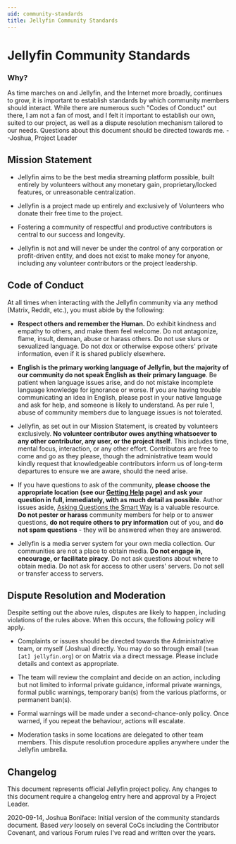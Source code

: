 ```yaml
---
uid: community-standards
title: Jellyfin Community Standards
---
```


# Jellyfin Community Standards

### Why?

As time marches on and Jellyfin, and the Internet more broadly, continues to grow, it is important to establish standards by which community members should interact. While there are numerous such "Codes of Conduct" out there, I am not a fan of most, and I felt it important to establish our own, suited to our project, as well as a dispute resolution mechanism tailored to our needs. Questions about this document should be directed towards me. --Joshua, Project Leader

## Mission Statement

* Jellyfin aims to be the best media streaming platform possible, built entirely by volunteers without any monetary gain, proprietary/locked features, or unreasonable centralization.

* Jellyfin is a project made up entirely and exclusively of Volunteers who donate their free time to the project.

* Fostering a community of respectful and productive contributors is central to our success and longevity.

* Jellyfin is not and will never be under the control of any corporation or profit-driven entity, and does not exist to make money for anyone, including any volunteer contributors or the project leadership.

## Code of Conduct

At all times when interacting with the Jellyfin community via any method (Matrix, Reddit, etc.), you must abide by the following:

* **Respect others and remember the Human.** Do exhibit kindness and empathy to others, and make them feel welcome. Do not antagonize, flame, insult, demean, abuse or harass others. Do not use slurs or sexualized language. Do not dox or otherwise expose others' private information, even if it is shared publicly elsewhere.

* **English is the primary working language of Jellyfin, but the majority of our community do not speak English as their primary language**. Be patient when language issues arise, and do not mistake incomplete language knowledge for ignorance or worse. If you are having trouble communicating an idea in English, please post in your native language and ask for help, and someone is likely to understand. As per rule 1, abuse of community members due to language issues is not tolerated.

* Jellyfin, as set out in our Mission Statement, is created by volunteers exclusively. **No volunteer contributor owes anything whatsoever to any other contributor, any user, or the project itself**. This includes time, mental focus, interaction, or any other effort. Contributors are free to come and go as they please, though the administrative team would kindly request that knowledgeable contributors inform us of long-term departures to ensure we are aware, should the need arise.

* If you have questions to ask of the community, **please choose the appropriate location (see our [Getting Help](xref:getting-help) page) and ask your question in full, immediately, with as much detail as possible**. Author issues aside, [Asking Questions the Smart Way](http://www.catb.org/~esr/faqs/smart-questions.html) is a valuable resource. **Do not pester or harass** community members for help or to answer questions, **do not require others to pry information** out of you, and **do not spam questions** - they will be answered when they are answered.

* Jellyfin is a media server system for your own media collection. Our communities are not a place to obtain media. **Do not engage in, encourage, or facilitate piracy**. Do not ask questions about where to obtain media. Do not ask for access to other users' servers. Do not sell or transfer access to servers. 

## Dispute Resolution and Moderation

Despite setting out the above rules, disputes are likely to happen, including violations of the rules above. When this occurs, the following policy will apply.

* Complaints or issues should be directed towards the Administrative team, or myself (Joshua) directly. You may do so through email (`team [at] jellyfin.org`) or on Matrix via a direct message. Please include details and context as appropriate.

* The team will review the complaint and decide on an action, including but not limited to informal private guidance, informal private warnings, formal public warnings, temporary ban(s) from the various platforms, or permanent ban(s).

* Formal warnings will be made under a second-chance-only policy. Once warned, if you repeat the behaviour, actions will escalate.

* Moderation tasks in some locations are delegated to other team members. This dispute resolution procedure applies anywhere under the Jellyfin umbrella.

## Changelog

This document represents official Jellyfin project policy. Any changes to this document require a changelog entry here and approval by a Project Leader.

2020-09-14, Joshua Boniface: Initial version of the community standards document. Based *very* loosely on several CoCs including the Contributor Covenant, and various Forum rules I've read and written over the years.
